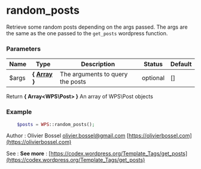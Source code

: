 # random_posts

Retrieve some random posts depending on the args passed.
The args are the same as the one passed to the `get_posts` wordpress function.


### Parameters
Name  |  Type  |  Description  |  Status  |  Default
------------  |  ------------  |  ------------  |  ------------  |  ------------
$args  |  **{ [Array](http://php.net/manual/en/language.types.array.php) }**  |  The arguments to query the posts  |  optional  |  []

Return **{ Array<WPS\Post> }** An array of WPS\Post objects

### Example
```php
	$posts = WPS::random_posts();
```
Author : Olivier Bossel [olivier.bossel@gmail.com](mailto:olivier.bossel@gmail.com) [https://olivierbossel.com](https://olivierbossel.com)

See : **See more** : [https://codex.wordpress.org/Template_Tags/get_posts](https://codex.wordpress.org/Template_Tags/get_posts)